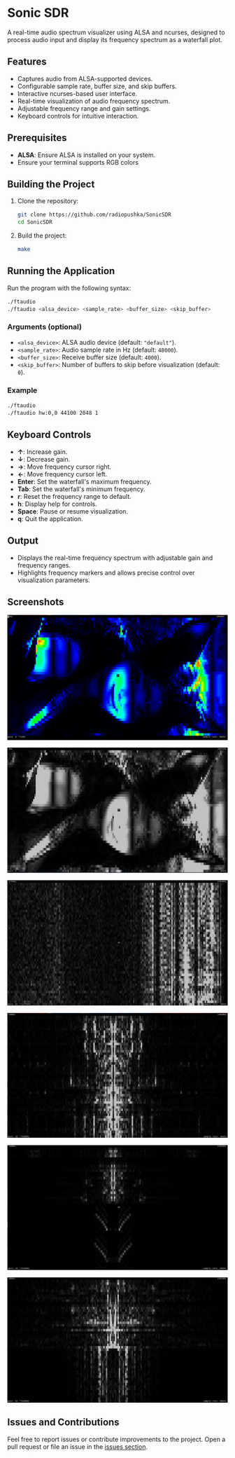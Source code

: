
# Sonic SDR

A real-time audio spectrum visualizer using ALSA and ncurses, designed to process audio input and display its frequency spectrum as a waterfall plot.

## Features

- Captures audio from ALSA-supported devices.
- Configurable sample rate, buffer size, and skip buffers.
- Interactive ncurses-based user interface.
- Real-time visualization of audio frequency spectrum.
- Adjustable frequency range and gain settings.
- Keyboard controls for intuitive interaction.

## Prerequisites

- **ALSA**: Ensure ALSA is installed on your system.
- Ensure your terminal supports RGB colors

## Building the Project

1. Clone the repository:

   ```bash
   git clone https://github.com/radiopushka/SonicSDR
   cd SonicSDR
   ```

2. Build the project:

   ```bash
   make
   ```

## Running the Application

Run the program with the following syntax:

```bash
./ftaudio
./ftaudio <alsa_device> <sample_rate> <buffer_size> <skip_buffer>
```

### Arguments (optional)

- `<alsa_device>`: ALSA audio device (default: `"default"`).
- `<sample_rate>`: Audio sample rate in Hz (default: `48000`).
- `<buffer_size>`: Receive buffer size (default: `4000`).
- `<skip_buffer>`: Number of buffers to skip before visualization (default: `0`).

### Example

```bash
./ftaudio
./ftaudio hw:0,0 44100 2048 1
```

## Keyboard Controls

- **↑**: Increase gain.
- **↓**: Decrease gain.
- **→**: Move frequency cursor right.
- **←**: Move frequency cursor left.
- **Enter**: Set the waterfall's maximum frequency.
- **Tab**: Set the waterfall's minimum frequency.
- **r**: Reset the frequency range to default.
- **h**: Display help for controls.
- **Space**: Pause or resume visualization.
- **q**: Quit the application.

## Output

- Displays the real-time frequency spectrum with adjustable gain and frequency ranges.
- Highlights frequency markers and allows precise control over visualization parameters.

## Screenshots

![image on sdr](https://github.com/radiopushka/SonicSDR/blob/main/Screenshots/2025-01-02_17-18.png)

![image on sdr](https://github.com/radiopushka/SonicSDR/blob/main/Screenshots/2025-01-01_23-01.png)

![digital ultrasonic signal](https://github.com/radiopushka/SonicSDR/blob/main/Screenshots/2025-01-01_23-07.png)

![music in DSB](https://github.com/radiopushka/SonicSDR/blob/main/Screenshots/2025-01-01_23-12.png)

![music in DSB](https://github.com/radiopushka/SonicSDR/blob/main/Screenshots/2025-01-01_23-14.png)

![music in DSB](https://github.com/radiopushka/SonicSDR/blob/main/Screenshots/2025-01-01_23-16.png)

## Issues and Contributions

Feel free to report issues or contribute improvements to the project. Open a pull request or file an issue in the [issues section](https://github.com/radiopushka/SonicSDR/issues).
